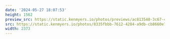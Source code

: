 ```yaml
---
date: '2024-05-27 18:07:53'
height: 1562
preview_src: https://static.kenmyers.io/photos/previews/ac813540-3c67-4f30-a48d-84876c2dfc6d.webp
src: https://static.kenmyers.io/photos/8335fbbb-7612-4284-a9db-cb8660e7d5ee.jpg
width: 2373
---
```

